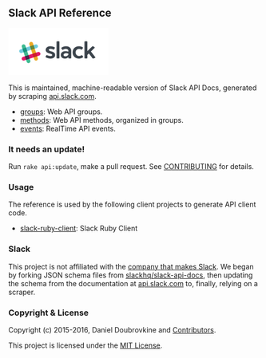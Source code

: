 Slack API Reference
-------------------

![](slack.png)

This is maintained, machine-readable version of Slack API Docs, generated by scraping [api.slack.com](https://api.slack.com).

* [groups](groups): Web API groups.
* [methods](methods): Web API methods, organized in groups.
* [events](events): RealTime API events.

### It needs an update!

Run `rake api:update`, make a pull request. See [CONTRIBUTING](CONTRIBUTING.md) for details.

### Usage

The reference is used by the following client projects to generate API client code.

* [slack-ruby-client](https://github.com/dblock/slack-ruby-client): Slack Ruby Client

### Slack

This project is not affiliated with the [company that makes Slack](https://slack.com). We began by forking JSON schema files from [slackhq/slack-api-docs](https://github.com/slackhq/slack-api-docs), then updating the schema from the documentation at [api.slack.com](https://api.slack.com) to, finally, relying on a scraper.

### Copyright & License

Copyright (c) 2015-2016, Daniel Doubrovkine and [Contributors](CHANGELOG.md).

This project is licensed under the [MIT License](LICENSE.md).
